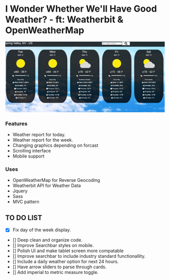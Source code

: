 # I Wonder Whether We'll Have Good Weather? - ft: Weatherbit & OpenWeatherMap

![alt text](./img/markdown.jpg)

### Features

- Weather report for today.
- Weather report for the week.
- Changing graphics depending on forcast
- Scrolling interface
- Mobile support

### Uses

- OpenWeatherMap for Reverse Geocoding
- Weatherbit API for Weather Data
- Jquery
- Sass
- MVC pattern

## TO DO LIST

- [x] Fix day of the week display.
- [] Deep clean and organize code.
- [] Improve Searchbar styles on mobile.
- [] Polish UI and make tablet screen more compatable
- [] Improve searchbar to include industry standard functionallity.
- [] Include a daily weather option for next 24 hours.
- [] Have arrow sliders to parse through cards.
- [] Add imperial to metric measure toggle.

